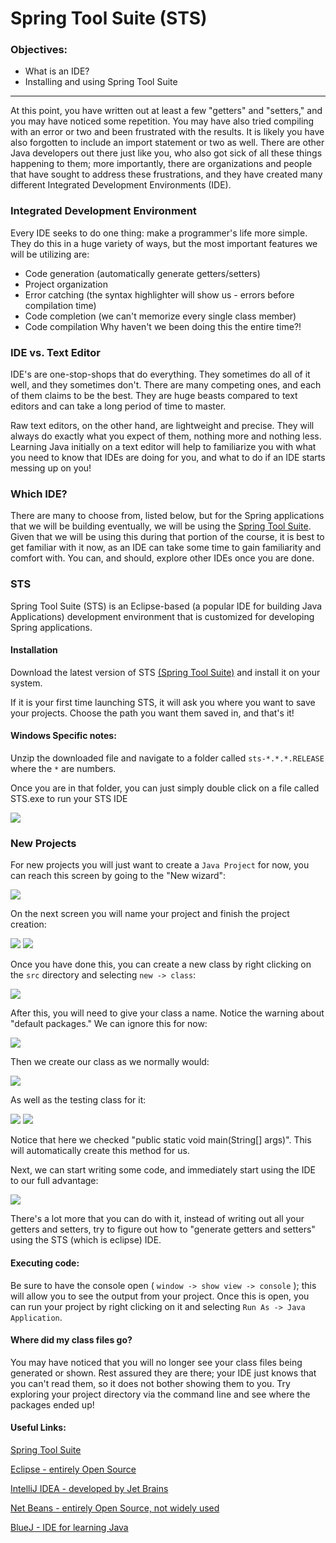 # Spring Tool Suite (STS)

### Objectives:

- What is an IDE?
- Installing and using Spring Tool Suite
<hr>
At this point, you have written out at least a few "getters" and "setters," and you may have noticed some repetition. You may have also tried compiling with an error or two and been frustrated with the results. It is likely you have also forgotten to include an import statement or two as well. There are other Java developers out there just like you, who also got sick of all these things happening to them; more importantly, there are organizations and people that have sought to address these frustrations, and they have created many different Integrated Development Environments (IDE).

### Integrated Development Environment

Every IDE seeks to do one thing: make a programmer's life more simple. They do this in a huge variety of ways, but the most important features we will be utilizing are:

- Code generation (automatically generate getters/setters)
- Project organization
- Error catching (the syntax highlighter will show us - errors before compilation time)
- Code completion (we can't memorize every single class member)
- Code compilation
  Why haven't we been doing this the entire time?!

### IDE vs. Text Editor

IDE's are one-stop-shops that do everything. They sometimes do all of it well, and they sometimes don't. There are many competing ones, and each of them claims to be the best. They are huge beasts compared to text editors and can take a long period of time to master.

Raw text editors, on the other hand, are lightweight and precise. They will always do exactly what you expect of them, nothing more and nothing less. Learning Java initially on a text editor will help to familiarize you with what you need to know that IDEs are doing for you, and what to do if an IDE starts messing up on you!

### Which IDE?

There are many to choose from, listed below, but for the Spring applications that we will be building eventually, we will be using the [Spring Tool Suite](https://spring.io/tools). Given that we will be using this during that portion of the course, it is best to get familiar with it now, as an IDE can take some time to gain familiarity and comfort with. You can, and should, explore other IDEs once you are done.

### STS

Spring Tool Suite (STS) is an Eclipse-based (a popular IDE for building Java Applications) development environment that is customized for developing Spring applications.

#### Installation

Download the latest version of STS [(Spring Tool Suite)](https://spring.io/tools) and install it on your system.

If it is your first time launching STS, it will ask you where you want to save your projects. Choose the path you want them saved in, and that's it!

#### Windows Specific notes:

Unzip the downloaded file and navigate to a folder called `sts-*.*.*.RELEASE` where the `*` are numbers.

Once you are in that folder, you can just simply double click on a file called STS.exe to run your STS IDE

![](sts.png)

### New Projects

For new projects you will just want to create a `Java Project` for now, you can reach this screen by going to the "New wizard":

![](getIDE_01.png)

On the next screen you will name your project and finish the project creation:

![](getIDE_02.png)
![](getIDE_03.png)

Once you have done this, you can create a new class by right clicking on the `src` directory and selecting `new -> class`:

![](getIDE_04.png)

After this, you will need to give your class a name. Notice the warning about "default packages." We can ignore this for now:

![](getIDE_05.png)

Then we create our class as we normally would:

![](getIDE_06.png)

As well as the testing class for it:

![](getIDE_07.png)
![](getIDE_08.png)

Notice that here we checked "public static void main(String[] args)". This will automatically create this method for us.

Next, we can start writing some code, and immediately start using the IDE to our full advantage:

![](getIDE_09.png)

There's a lot more that you can do with it, instead of writing out all your getters and setters, try to figure out how to "generate getters and setters" using the STS (which is eclipse) IDE.

#### Executing code:

Be sure to have the console open ( `window -> show view -> console` ); this will allow you to see the output from your project. Once this is open, you can run your project by right clicking on it and selecting `Run As -> Java Application`.

#### Where did my class files go?

You may have noticed that you will no longer see your class files being generated or shown. Rest assured they are there; your IDE just knows that you can't read them, so it does not bother showing them to you. Try exploring your project directory via the command line and see where the packages ended up!

#### Useful Links:

[Spring Tool Suite](https://spring.io/tools)

[Eclipse - entirely Open Source](https://eclipse.org/)

[IntelliJ IDEA - developed by Jet Brains](https://www.jetbrains.com/idea/specials/idea/idea.html)

[Net Beans - entirely Open Source, not widely used](https://netbeans.org/)

[BlueJ - IDE for learning Java](https://bluej.org/)
